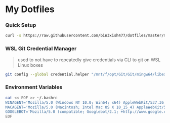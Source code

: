 # My Dotfiles

### Quick Setup

```bash
curl -s https://raw.githubusercontent.com/bin3xish477/dotfiles/master/mysetup.sh | bash
```

### WSL Git Credential Manager

> used to not have to repeatedly give credentials via CLI to git on WSL Linux boxes
```bash
git config --global credential.helper "/mnt/f/opt/Git/Git/mingw64/libexec/git-core/git-credential-wincred.exe"
```

### Environment Variables

```bash
cat << EOF >> ~/.bashrc
WINAGENT='Mozilla/5.0 (Windows NT 10.0; Win64; x64) AppleWebKit/537.36 (KHTML, like Gecko) Chrome/70.0.3538.77 Safari/537.36'
MACAGENT='Mozilla/5.0 (Macintosh; Intel Mac OS X 10_15_4) AppleWebKit/537.36 (KHTML, like Gecko) Chrome/80.0.3987.149 Safari/537.36'
GOOGLEBOT='Mozilla/5.0 (compatible; Googlebot/2.1; +http://www.google.com/bot.html)'
EOF
```
